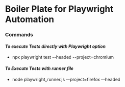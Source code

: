 # **Boiler Plate for Playwright Automation** #

### **Commands** ###
#### __To execute Tests_ directly with Playwright option_ ####
- npx playwright test --headed --project=chromium

#### _To Execute Tests with runner file_ ####
- node playwright_runner.js --project=firefox --headed